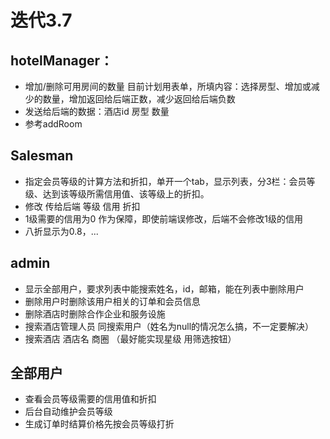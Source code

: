 # 迭代3.7

## hotelManager：
- 增加/删除可用房间的数量 目前计划用表单，所填内容：选择房型、增加或减少的数量，增加返回给后端正数，减少返回给后端负数
- 发送给后端的数据：酒店id 房型 数量
- 参考addRoom

## Salesman
- 指定会员等级的计算方法和折扣，单开一个tab，显示列表，分3栏：会员等级、达到该等级所需信用值、该等级上的折扣。
- 修改 传给后端 等级 信用 折扣
- 1级需要的信用为0 作为保障，即使前端误修改，后端不会修改1级的信用
- 八折显示为0.8，...

## admin
- 显示全部用户，要求列表中能搜索姓名，id，邮箱，能在列表中删除用户
- 删除用户时删除该用户相关的订单和会员信息
- 删除酒店时删除合作企业和服务设施
- 搜索酒店管理人员 同搜索用户（姓名为null的情况怎么搞，不一定要解决）
- 搜索酒店 酒店名 商圈 （最好能实现星级 用筛选按钮）

## 全部用户
- 查看会员等级需要的信用值和折扣
- 后台自动维护会员等级
- 生成订单时结算价格先按会员等级打折 
